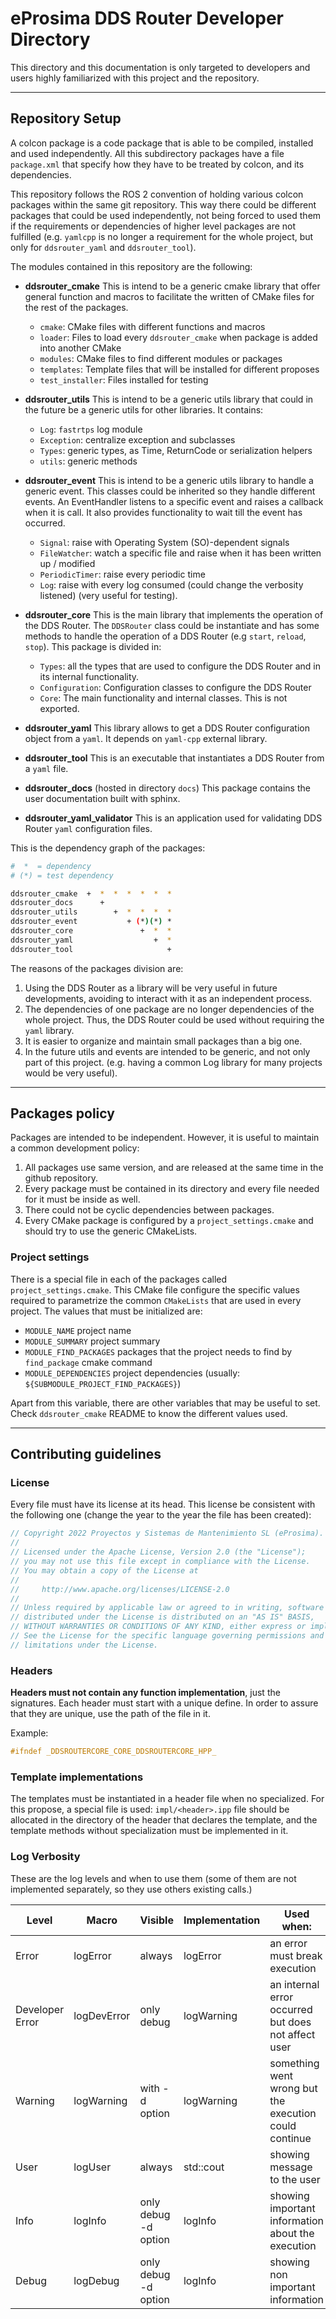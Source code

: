 # eProsima DDS Router Developer Directory

This directory and this documentation is only targeted to developers and users highly familiarized with this
project and the repository.

---

## Repository Setup

A colcon package is a code package that is able to be compiled, installed and used independently.
All this subdirectory packages have a file `package.xml` that specify how they have to be treated by colcon,
and its dependencies.

This repository follows the ROS 2 convention of holding various colcon packages within the same git repository.
This way there could be different packages that could be used independently, not being forced to used them if
the requirements or dependencies of higher level packages are not fulfilled
(e.g. `yamlcpp` is no longer a requirement for the whole project, but only for `ddsrouter_yaml` and `ddsrouter_tool`).

The modules contained in this repository are the following:

* **ddsrouter_cmake** This is intend to be a generic cmake library that offer general function and macros to
  facilitate the written of CMake files for the rest of the packages.
  * `cmake`: CMake files with different functions and macros
  * `loader`: Files to load every `ddsrouter_cmake` when package is added into another CMake
  * `modules`: CMake files to find different modules or packages
  * `templates`: Template files that will be installed for different proposes
  * `test_installer`: Files installed for testing

* **ddsrouter_utils** This is intend to be a generic utils library that could in the future be a generic utils for
  other libraries. It contains:
  * `Log`: `fastrtps` log module
  * `Exception`: centralize exception and subclasses
  * `Types`: generic types, as Time, ReturnCode or serialization helpers
  * `utils`: generic methods

* **ddsrouter_event** This is intend to be a generic utils library to handle a generic event. This classes could be
  inherited so they handle different events.
  An EventHandler listens to a specific event and raises a callback when it is call.
  It also provides functionality to wait till the event has occurred.
  * `Signal`: raise with Operating System (SO)-dependent signals
  * `FileWatcher`: watch a specific file and raise when it has been written up / modified
  * `PeriodicTimer`: raise every periodic time
  * `Log`: raise with every log consumed (could change the verbosity listened) (very useful for testing).

* **ddsrouter_core** This is the main library that implements the operation of the DDS Router.
  The `DDSRouter` class could be instantiate and has some methods to handle the operation of a DDS Router
  (e.g `start`, `reload`, `stop`).
  This package is divided in:
  * `Types`: all the types that are used to configure the DDS Router and in its internal functionality.
  * `Configuration`: Configuration classes to configure the DDS Router
  * `Core`: The main functionality and internal classes. This is not exported.

* **ddsrouter_yaml** This library allows to get a DDS Router configuration object from a `yaml`.
  It depends on `yaml-cpp` external library.

* **ddsrouter_tool** This is an executable that instantiates a DDS Router from a `yaml` file.

* **ddsrouter_docs** (hosted in directory `docs`)
  This package contains the user documentation built with sphinx.

* **ddsrouter_yaml_validator** This is an application used for validating DDS Router `yaml` configuration files.

This is the dependency graph of the packages:

```sh
#  *  = dependency
# (*) = test dependency

ddsrouter_cmake  +  *  *  *  *  *  *
ddsrouter_docs      +
ddsrouter_utils        +  *  *  *  *
ddsrouter_event           + (*)(*) *
ddsrouter_core               +  *  *
ddsrouter_yaml                  +  *
ddsrouter_tool                     +
```

The reasons of the packages division are:

1. Using the DDS Router as a library will be very useful in future developments, avoiding to interact with it as an
  independent process.
1. The dependencies of one package are no longer dependencies of the whole project.
  Thus, the DDS Router could be used without requiring the `yaml` library.
1. It is easier to organize and maintain small packages than a big one.
1. In the future utils and events are intended to be generic, and not only part of this project.
  (e.g. having a common Log library for many projects would be very useful).

---

## Packages policy

Packages are intended to be independent.
However, it is useful to maintain a common development policy:

1. All packages use same version, and are released at the same time in the github repository.
1. Every package must be contained in its directory and every file needed for it must be inside as well.
1. There could not be cyclic dependencies between packages.
1. Every CMake package is configured by a `project_settings.cmake` and should try to use the generic CMakeLists.

### Project settings

There is a special file in each of the packages called `project_settings.cmake`.
This CMake file configure the specific values required to parametrize the common `CMakeLists` that are used in every
project.
The values that must be initialized are:

* `MODULE_NAME` project name
* `MODULE_SUMMARY` project summary
* `MODULE_FIND_PACKAGES` packages that the project needs to find by `find_package` cmake command
* `MODULE_DEPENDENCIES` project dependencies (usually: `${SUBMODULE_PROJECT_FIND_PACKAGES}`)

Apart from this variable, there are other variables that may be useful to set.
Check `ddsrouter_cmake` README to know the different values used.

---

## Contributing guidelines

### License

Every file must have its license at its head.
This license be consistent with the following one (change the year to the year the file has been created):

```cpp
// Copyright 2022 Proyectos y Sistemas de Mantenimiento SL (eProsima).
//
// Licensed under the Apache License, Version 2.0 (the "License");
// you may not use this file except in compliance with the License.
// You may obtain a copy of the License at
//
//     http://www.apache.org/licenses/LICENSE-2.0
//
// Unless required by applicable law or agreed to in writing, software
// distributed under the License is distributed on an "AS IS" BASIS,
// WITHOUT WARRANTIES OR CONDITIONS OF ANY KIND, either express or implied.
// See the License for the specific language governing permissions and
// limitations under the License.
```

### Headers

**Headers must not contain any function implementation**, just the signatures.
Each header must start with a unique define.
In order to assure that they are unique, use the path of the file in it.

Example:

```cpp
#ifndef _DDSROUTERCORE_CORE_DDSROUTERCORE_HPP_
```

### Template implementations

The templates must be instantiated in a header file when no specialized.
For this propose, a special file is used:
`impl/<header>.ipp` file should be allocated in the directory of the header that declares the template,
and the template methods without specialization must be implemented in it.

### Log Verbosity

These are the log levels and when to use them
(some of them are not implemented separately, so they use others existing calls.)

| Level           | Macro       | Visible              | Implementation | Used when:                                            |
|-----------------|-------------|----------------------|----------------|-------------------------------------------------------|
| Error           | logError    | always               | logError       | an error must break execution                         |
| Developer Error | logDevError | only debug           | logWarning     | an internal error occurred but does not affect user   |
| Warning         | logWarning  | with -d option       | logWarning     | something went wrong but the execution could continue |
| User            | logUser     | always               | std::cout      | showing message to the user                           |
| Info            | logInfo     | only debug -d option | logInfo        | showing important information about the execution     |
| Debug           | logDebug    | only debug -d option | logInfo        | showing non important information                     |
